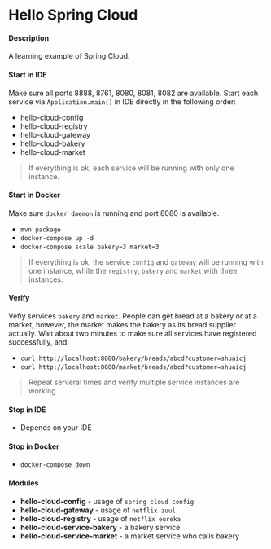 # Hello Spring Cloud

#### Description
A learning example of Spring Cloud.

#### Start in IDE
Make sure all ports 8888, 8761, 8080, 8081, 8082 are available.
Start each service via `Application.main()` in IDE directly in the following order:
- hello-cloud-config
- hello-cloud-registry
- hello-cloud-gateway
- hello-cloud-bakery
- hello-cloud-market
> If everything is ok, each service will be running with only one instance.

#### Start in Docker
Make sure `docker daemon` is running and port 8080 is available.
- `mvn package`
- `docker-compose up -d`
- `docker-compose scale bakery=3 market=3`
> If everything is ok, the service `config` and `gateway` will be running with one instance,
while the `registry`, `bakery` and `market` with three instances.

#### Verify
Vefiy services `bakery` and `market`.
People can get bread at a bakery or at a market, however, the market makes the bakery as its bread supplier actually.
Wait about two minutes to make sure all services have registered successfully, and:
- `curl http://localhost:8080/bakery/breads/abcd?customer=shuaicj`
- `curl http://localhost:8080/market/breads/abcd?customer=shuaicj`
> Repeat serveral times and verify multiple service instances are working.

#### Stop in IDE
- Depends on your IDE

#### Stop in Docker
- `docker-compose down`

#### Modules
- **hello-cloud-config** - usage of `spring cloud config`
- **hello-cloud-gateway** - usage of `netflix zuul`
- **hello-cloud-registry** - usage of `netflix eureka`
- **hello-cloud-service-bakery** - a bakery service
- **hello-cloud-service-market** - a market service who calls bakery
